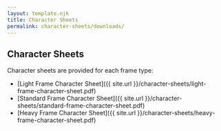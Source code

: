 ```yaml
---
layout: template.njk
title: Character Sheets
permalink: character-sheets/downloads/
---
```


## Character Sheets
Character sheets are provided for each frame type:
- [Light Frame Character Sheet]({{ site.url }}/character-sheets/light-frame-character-sheet.pdf)
- [Standard Frame Character Sheet]({{ site.url }}/character-sheets/standard-frame-character-sheet.pdf)
- [Heavy Frame Character Sheet]({{ site.url }}/character-sheets/heavy-frame-character-sheet.pdf)